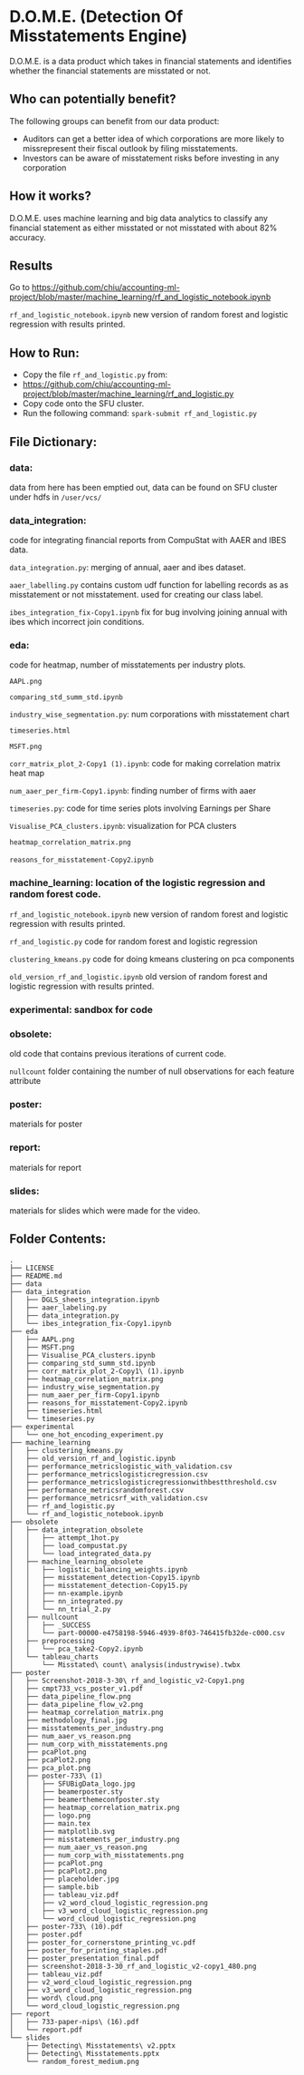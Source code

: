 # D.O.M.E. (Detection Of Misstatements Engine)
 
D.O.M.E. is a data product which takes in financial statements and identifies whether the financial statements are misstated or not.

## Who can potentially benefit?
The following groups can benefit from our data product:
* Auditors can get a better idea of which corporations are more likely to missrepresent their fiscal outlook by filing misstatements.
* Investors can be aware of misstatement risks before investing in any corporation

## How it works?
D.O.M.E. uses machine learning and big data analytics to classify any financial statement as either misstated or not misstated with about 82% accuracy.


## Results

Go to https://github.com/chiu/accounting-ml-project/blob/master/machine_learning/rf_and_logistic_notebook.ipynb
    
`rf_and_logistic_notebook.ipynb` new version of random forest and logistic regression with results printed. 

## How to Run:
* Copy the file `rf_and_logistic.py` from:
* https://github.com/chiu/accounting-ml-project/blob/master/machine_learning/rf_and_logistic.py
* Copy code onto the SFU cluster.
* Run the following command: `spark-submit rf_and_logistic.py`


## File Dictionary:

### data: 

data from here has been emptied out, data can be found on SFU cluster under hdfs in `/user/vcs/`



### data_integration: 

code for integrating financial reports from CompuStat with AAER and IBES data.

`data_integration.py`: merging of annual, aaer and ibes dataset. 

`aaer_labelling.py` contains custom udf function for labelling records as as misstatement or not misstatement. used for creating our class label. 

`ibes_integration_fix-Copy1.ipynb` fix for bug involving joining annual with ibes which incorrect join conditions. 
    
 
 
 
### eda: 

code for heatmap, number of misstatements per industry plots. 

`AAPL.png`			

`comparing_std_summ_std.ipynb`
    
`industry_wise_segmentation.py`: num corporations with misstatement chart	

`timeseries.html`

`MSFT.png`		

`corr_matrix_plot_2-Copy1 (1).ipynb`: code for making correlation matrix heat map

`num_aaer_per_firm-Copy1.ipynb`: finding number of firms with aaer

`timeseries.py`: code for time series plots involving Earnings per Share

`Visualise_PCA_clusters.ipynb`: visualization for PCA clusters

`heatmap_correlation_matrix.png`		

`reasons_for_misstatement-Copy2`.`ipynb`




### machine_learning: location of the logistic regression and random forest code. 

`rf_and_logistic_notebook.ipynb` new version of random forest and logistic regression with results printed. 

`rf_and_logistic.py` code for random forest and logistic regression

`clustering_kmeans.py` code for doing kmeans clustering on pca components

`old_version_rf_and_logistic.ipynb` old version of random forest and logistic regression with results printed. 



### experimental: sandbox for code


### obsolete: 

old code that contains previous iterations of current code. 

`nullcount` folder containing the number of null observations for each feature attribute


### poster: 
materials for poster
### report: 
materials for report
### slides: 
materials for slides which were made for the video. 


## Folder Contents:

```
.
├── LICENSE
├── README.md
├── data
├── data_integration
│   ├── DGLS_sheets_integration.ipynb
│   ├── aaer_labeling.py
│   ├── data_integration.py
│   └── ibes_integration_fix-Copy1.ipynb
├── eda
│   ├── AAPL.png
│   ├── MSFT.png
│   ├── Visualise_PCA_clusters.ipynb
│   ├── comparing_std_summ_std.ipynb
│   ├── corr_matrix_plot_2-Copy1\ (1).ipynb
│   ├── heatmap_correlation_matrix.png
│   ├── industry_wise_segmentation.py
│   ├── num_aaer_per_firm-Copy1.ipynb
│   ├── reasons_for_misstatement-Copy2.ipynb
│   ├── timeseries.html
│   └── timeseries.py
├── experimental
│   └── one_hot_encoding_experiment.py
├── machine_learning
│   ├── clustering_kmeans.py
│   ├── old_version_rf_and_logistic.ipynb
│   ├── performance_metricslogistic_with_validation.csv
│   ├── performance_metricslogisticregression.csv
│   ├── performance_metricslogisticregressionwithbestthreshold.csv
│   ├── performance_metricsrandomforest.csv
│   ├── performance_metricsrf_with_validation.csv
│   ├── rf_and_logistic.py
│   └── rf_and_logistic_notebook.ipynb
├── obsolete
│   ├── data_integration_obsolete
│   │   ├── attempt_1hot.py
│   │   ├── load_compustat.py
│   │   └── load_integrated_data.py
│   ├── machine_learning_obsolete
│   │   ├── logistic_balancing_weights.ipynb
│   │   ├── misstatement_detection-Copy15.ipynb
│   │   ├── misstatement_detection-Copy15.py
│   │   ├── nn-example.ipynb
│   │   ├── nn_integrated.py
│   │   └── nn_trial_2.py
│   ├── nullcount
│   │   ├── _SUCCESS
│   │   └── part-00000-e4758198-5946-4939-8f03-746415fb32de-c000.csv
│   ├── preprocessing
│   │   └── pca_take2-Copy2.ipynb
│   └── tableau_charts
│       └── Misstated\ count\ analysis(industrywise).twbx
├── poster
│   ├── Screenshot-2018-3-30\ rf_and_logistic_v2-Copy1.png
│   ├── cmpt733_vcs_poster_v1.pdf
│   ├── data_pipeline_flow.png
│   ├── data_pipeline_flow_v2.png
│   ├── heatmap_correlation_matrix.png
│   ├── methodology_final.jpg
│   ├── misstatements_per_industry.png
│   ├── num_aaer_vs_reason.png
│   ├── num_corp_with_misstatements.png
│   ├── pcaPlot.png
│   ├── pcaPlot2.png
│   ├── pca_plot.png
│   ├── poster-733\ (1)
│   │   ├── SFUBigData_logo.jpg
│   │   ├── beamerposter.sty
│   │   ├── beamerthemeconfposter.sty
│   │   ├── heatmap_correlation_matrix.png
│   │   ├── logo.png
│   │   ├── main.tex
│   │   ├── matplotlib.svg
│   │   ├── misstatements_per_industry.png
│   │   ├── num_aaer_vs_reason.png
│   │   ├── num_corp_with_misstatements.png
│   │   ├── pcaPlot.png
│   │   ├── pcaPlot2.png
│   │   ├── placeholder.jpg
│   │   ├── sample.bib
│   │   ├── tableau_viz.pdf
│   │   ├── v2_word_cloud_logistic_regression.png
│   │   ├── v3_word_cloud_logistic_regression.png
│   │   └── word_cloud_logistic_regression.png
│   ├── poster-733\ (10).pdf
│   ├── poster.pdf
│   ├── poster_for_cornerstone_printing_vc.pdf
│   ├── poster_for_printing_staples.pdf
│   ├── poster_presentation_final.pdf
│   ├── screenshot-2018-3-30_rf_and_logistic_v2-copy1_480.png
│   ├── tableau_viz.pdf
│   ├── v2_word_cloud_logistic_regression.png
│   ├── v3_word_cloud_logistic_regression.png
│   ├── word\ cloud.png
│   └── word_cloud_logistic_regression.png
├── report
│   ├── 733-paper-nips\ (16).pdf
│   └── report.pdf
└── slides
    ├── Detecting\ Misstatements\ v2.pptx
    ├── Detecting\ Misstatements.pptx
    └── random_forest_medium.png
```